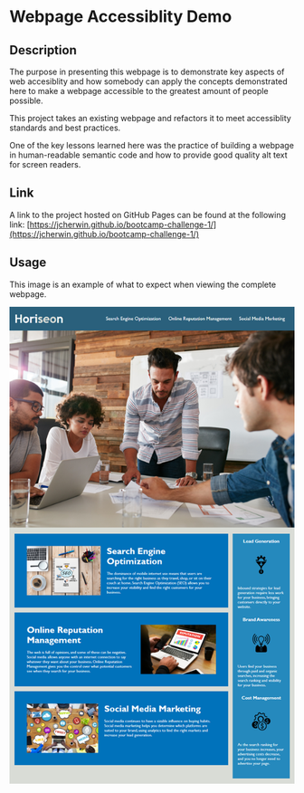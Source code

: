 # Webpage Accessiblity Demo

## Description

The purpose in presenting this webpage is to demonstrate key aspects of web accesiblity and how somebody can apply the concepts demonstrated here to make a webpage accessible to the greatest amount of people possible.

This project takes an existing webpage and refactors it to meet accessiblity standards and best practices.

One of the key lessons learned here was the practice of building a webpage in human-readable semantic code and how to provide good quality alt text for screen readers.

## Link

A link to the project hosted on GitHub Pages can be found at the following link: [https://jcherwin.github.io/bootcamp-challenge-1/](https://jcherwin.github.io/bootcamp-challenge-1/)

## Usage

This image is an example of what to expect when viewing the complete webpage.

![This is a working image of this project](assets/images/01-html-css-git-homework-demo.png)
